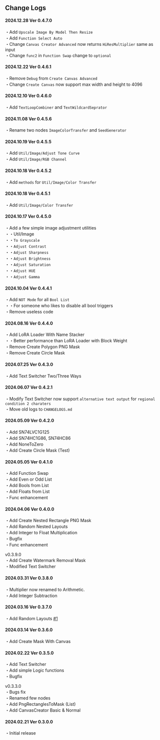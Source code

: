 ## Change Logs

#### 2024.12.28 Ver 0.4.7.0    
・Add `Upscale Image By Model Then Resize`    
・Add `Function Select Auto`    
・Change `Canvas Creator Advanced` now returns `HiResMultiplier` same as input   
・Change `func2` in `Function Swap` change to `optional`   

#### 2024.12.22 Ver 0.4.6.1    
・Remove `Debug` from `Create Canvas Advanced`   
・Change `Create Canvas` now support max width and height to 4096

#### 2024.12.10 Ver 0.4.6.0    
・Add `TextLoopCombiner` and `TextWildcardSeprator`    

#### 2024.11.08 Ver 0.4.5.6    
・Rename two nodes `ImageColorTransfer` and `SeedGenerator`    

#### 2024.10.19 Ver 0.4.5.5   
・Add `Util/Image/Adjust Tone Curve`     
・Add `Util/Image/RGB Channel`    

#### 2024.10.18 Ver 0.4.5.2   
・Add `methods` for `Util/Image/Color Transfer`    

#### 2024.10.18 Ver 0.4.5.1   
・Add `Util/Image/Color Transfer`    

#### 2024.10.17 Ver 0.4.5.0   
・Add a few simple image adjustment utilities    
・・Util/Image    
・・`To Grayscale`    
・・`Adjust Contrast`   
・・`Adjust Sharpness`   
・・`Adjust Brightness`   
・・`Adjust Saturation`   
・・`Adjust HUE`   
・・`Adjust Gamma`    

#### 2024.10.04 Ver 0.4.4.1   
・Add `NOT Mode` for all `Bool List`   
・・For someone who likes to disable all bool triggers   
・Remove useless code   

#### 2024.08.16 Ver 0.4.4.0
・Add LoRA Loader With Name Stacker   
・・Better performance than LoRA Loader with Block Weight   
・Remove Create Polygon PNG Mask   
・Remove Create Circle Mask   

#### 2024.07.25 Ver 0.4.3.0
・Add Text Switcher Two/Three Ways   

#### 2024.06.07 Ver 0.4.2.1   
・Modify Text Switcher now support `alternative text output` for `regional condition 2 charaters`   
・Move old logs to `CHANGELOGS.md`   

#### 2024.05.09 Ver 0.4.2.0   
・Add SN74LVC1G125   
・Add SN74HC1G86, SN74HC86   
・Add NoneToZero   
・Add Create Circle Mask (Test)   

#### 2024.05.05 Ver 0.4.1.0   
・Add Function Swap    
・Add Even or Odd List   
・Add Bools from List   
・Add Floats from List   
・Func enhancement   

#### 2024.04.06 Ver 0.4.0.0   
・Add Create Nested Rectangle PNG Mask   
・Add Random Nested Layouts   
・Add Integer to Float Multiplication   
・Bugfix   
・Func enhancement   

v0.3.9.0   
・Add Create Watermark Removal Mask    
・Modified Text Switcher   

#### 2024.03.31 Ver 0.3.8.0   
・Multiplier now renamed to Arithmetic.   
・Add Integer Subtraction    

#### 2024.03.16 Ver 0.3.7.0
・Add Random Layouts [#1](https://github.com/mirabarukaso/ComfyUI_Mira/issues/1)

#### 2024.03.14 Ver 0.3.6.0
・Add Create Mask With Canvas   

#### 2024.02.22 Ver 0.3.5.0
・Add Text Switcher   
・Add simple Logic functions   
・Bugfix   

v0.3.3.0   
・Bugs fix   
・Renamed few nodes   
・Add PngRectanglesToMask (List)   
・Add CanvasCreator Basic & Normal   

#### 2024.02.21 Ver 0.3.0.0
・Initial release   
